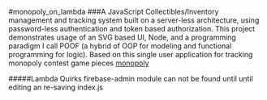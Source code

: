 #monopoly_on_lambda
###A JavaScript Collectibles/Inventory management and tracking system built on a server-less architecture, using password-less authentication and token based authorization. This project demonstrates usage of an SVG based UI, Node, and a programming paradigm I call POOF (a hybrid of OOP for modeling and functional programming for logic).
Based on this single user application for tracking monopoly contest game pieces [monopoly](https://github.com/dcorns/monopoly_give_away)

#####Lambda Quirks
firebase-admin module can not be found until until editing an re-saving index.js